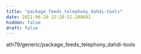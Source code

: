 ```yaml
---
title: "package_feeds_telephony_dahdi-tools"
date: 2021-06-20 22:28:52.288691
hidden: false
draft: false
---
```


ath79/generic/package_feeds_telephony_dahdi-tools

